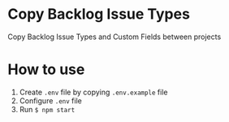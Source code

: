 # Copy Backlog Issue Types
Copy Backlog Issue Types and Custom Fields between projects

# How to use
1. Create `.env` file by copying `.env.example` file
2. Configure `.env` file
3. Run `$ npm start`